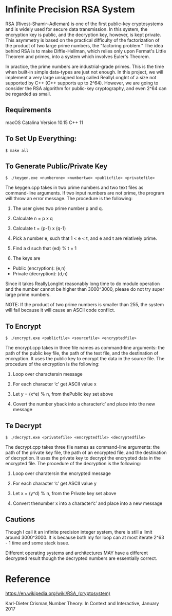 # Infinite Precision RSA System 
RSA (Rivest–Shamir–Adleman) is one of the first public-key cryptosystems and is widely used for secure data transmission. In this system, the encryption key is public, and the decryption key, however, is kept private. This asymmetry is based on the practical difficulty of the factorization of the product of two large prime numbers, the "factoring problem." The idea behind RSA is to make Diffie-Hellman, which relies only upon Fermat's Little Theorem and primes, into a system which involves Euler's Theorem. 

In practice, the prime numbers are industrial-grade primes. This is the time when built-in simple data-types are just not enough. In this project, we will implement a very large unsigned long called ReallyLongInt of a size not supported by C++ (C++ supports up to 2^64). However, we are going to consider the RSA algorithm for public-key cryptography, and even 2^64 can be regarded as small.  

## Requirements
macOS Catalina Version 10.15
C++ 11

## To Set Up Everything:
```
$ make all
```

## To Generate Public/Private Key 
```
$ ./keygen.exe <numberone> <numbertwo> <publicfile> <privatefile>
```
The keygen.cpp takes in two prime numbers and two text files as command-line arguments. If two input numbers are not prime, the program will throw an error message. The procedure is the following:

1. The user gives two prime number p and q.

2. Calculate n = p x q

3. Calculate t = (p-1) x (q-1)

4. Pick a number e, such that 1 < e < t, and e and t are relatively prime.

5. Find a d such that (ed) % t = 1

6. The keys are 

* Public (encryption): (e,n)
* Private (decryption): (d,n)

Since it takes ReallyLongInt reasonably long time to do module operation and the number cannot be higher than 3000^3000, please do not try super large prime numbers.

NOTE: If the product of two prime numbers is smaller than 255, the system will fail because it will cause an ASCII code conflict. 

## To Encrypt 
```
$ ./encrypt.exe <publicfile> <sourcefile> <encryptedfile>
```
The encrypt.cpp takes in three file names as command-line arguments: the path of the public key file, the path of the test file, and the destination of encryption. It uses the public key to encrypt the data in the source file. The procedure of the encryption is the following:

1. Loop over charactersin message

2. For each character ‘c’ get ASCII value x

3. Let y = (x^e) % n, from thePublic key set above

4. Covert the number yback into a character‘c’ and place into the new message

## Te Decrypt 
```
$ ./decrypt.exe <privatefile> <encryptedfile> <decryptedfile>
```
The decrypt.cpp takes three file names as command-line arguments: the path of the private key file, the path of an encrypted file, and the destination of decryption. It uses the private key to decrypt the encrypted data in the encrypted file. The procedure of the decryption is the following:

1. Loop over charatersin the encrypted message

2. For each character ‘c’ get ASCII value y

3. Let x = (y^d) % n, from the Private key set above

4. Convert thenumber x into a character‘c’ and place into a new message

## Cautions

Though I call it an infinite precision integer system, there is still a limit around 3000^3000. It is because both my for loop can at most iterate 2^63 - 1 time and some stack issue. 

Different operating systems and architectures MAY have a different decrypted result though the decrypted numbers are essentially correct.

# Reference 
https://en.wikipedia.org/wiki/RSA_(cryptosystem)

Karl-Dieter Crisman,Number Theory: In Context and Interactive, January 2017
